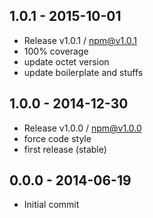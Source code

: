 

## 1.0.1 - 2015-10-01
- Release v1.0.1 / npm@v1.0.1
- 100% coverage
- update octet version
- update boilerplate and stuffs

## 1.0.0 - 2014-12-30
- Release v1.0.0 / npm@v1.0.0
- force code style
- first release (stable)

## 0.0.0 - 2014-06-19
- Initial commit